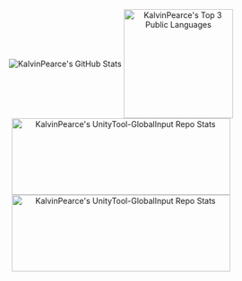 <center >
<img align="center" src="https://github-readme-stats.vercel.app/api?username=kalvinpearce&count_private=true&show_icons=true&theme=graywhite&custom_title=Github%20Stats" alt="KalvinPearce's GitHub Stats" />
<img height="195" align="center" src="https://github-readme-stats.vercel.app/api/top-langs/?username=kalvinpearce&exclude_repo=RayTracer-Optimization,PracType&langs_count=3&theme=graywhite&custom_title=Top%203%20Public%20Languages" alt="KalvinPearce's Top 3 Public Languages"/>
</br>
<a href="https://github.com/Real-Serious-Games/C-Sharp-Promise">
  <img height="137" width="390" align="center" src="https://github-readme-stats.vercel.app/api/pin/?username=Real-Serious-Games&repo=C-Sharp-Promise&theme=graywhite" alt="KalvinPearce's UnityTool-GlobalInput Repo Stats" />
</a> 
<a href="https://github.com/kalvinpearce/UnityTool-GlobalInput">
  <img height="137" width="390" align="center" src="https://github-readme-stats.vercel.app/api/pin/?username=kalvinpearce&repo=UnityTool-GlobalInput&theme=graywhite" alt="KalvinPearce's UnityTool-GlobalInput Repo Stats" />
</a>
</center>
